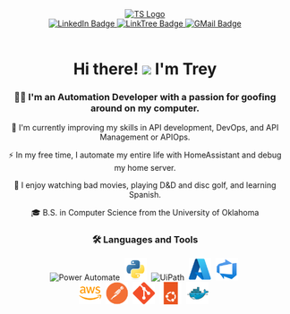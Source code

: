 <div id="header" align="center">
  
  <a href="https://treysullivent.com">
    <img src="https://treysullivent.com/img/favicon/android-chrome-192x192.png" title="TS Logo" alt="TS Logo" width="100"/>
  </a>
  <div id="badges">
    <a href="https://linkedin.com/in/treysullivent">
      <img src="https://img.shields.io/badge/LinkedIn-blue?style=for-the-badge&logo=linkedin&logoColor=white" alt="LinkedIn Badge"/>
    </a>
    <a href="https://treysu.com">
      <img src="https://img.shields.io/badge/TREYSU.COM-green?style=for-the-badge&logo=aiohttp&logoColor=white" alt="LinkTree Badge"/>
    </a>
    <a href="mailto:trey.sullivent@gmail.com">
      <img src="https://img.shields.io/badge/Gmail-D14836?style=for-the-badge&logo=gmail&logoColor=white" alt="GMail Badge"/>
    </a>
  </div>
 <img src="https://komarev.com/ghpvc/?username=treysullivent&style=flat-square&color=blue" alt=""/>

  <h1>
  Hi there!
  <img src="https://media.giphy.com/media/hvRJCLFzcasrR4ia7z/giphy.gif" width="30px"/>
  I'm Trey
</h1>
</div>
<div align="center">

 ### :man_technologist: I'm an Automation Developer with a passion for goofing around on my computer. 

 :seedling: I'm currently improving my skills in API development, DevOps, and API Management or APIOps.

 :zap: In my free time, I automate my entire life with HomeAssistant and debug my home server.

 :flying_disc: I enjoy watching bad movies, playing D&D and disc golf, and learning Spanish.

 🎓 B.S. in Computer Science from the University of Oklahoma


### :hammer_and_wrench: Languages and Tools 
<div>
  <img src="https://upload.wikimedia.org/wikipedia/commons/4/4d/Microsoft_Power_Automate.svg" title="Power Automate" alt="Power Automate" width="40" height="40"/>&nbsp;  
  <img src="https://github.com/devicons/devicon/blob/master/icons/python/python-original.svg" title="Python" alt="Python" width="40" height="40"/>&nbsp;
  <img src="https://docs.uipath.com/_next/static/media/uipath-reg-logo.ce2dd575.svg" title="UiPath" alt="UiPath" width="80" height="40"/>&nbsp;
  <img src="https://github.com/devicons/devicon/blob/master/icons/azure/azure-original.svg" title="Azure" alt="Azure" width="40" height="40"/>&nbsp;
  <img src="https://github.com/devicons/devicon/blob/master/icons/azuredevops/azuredevops-original.svg" title="Azure DevOps" alt="Azure DevOps" width="40" height="40"/>&nbsp;
</div>
<div>
  <img src="https://github.com/devicons/devicon/blob/master/icons/amazonwebservices/amazonwebservices-plain-wordmark.svg" title="AWS" alt="AWS" width="40" height="40"/>&nbsp;
  <img src="https://github.com/devicons/devicon/blob/master/icons/postman/postman-original.svg" title="Postman" **alt="Postman" width="40" height="40"/>&nbsp;
  <img src="https://github.com/devicons/devicon/blob/master/icons/git/git-original.svg" title="Git" **alt="Git" width="40" height="40"/>&nbsp;
  <img src="https://github.com/devicons/devicon/blob/master/icons/ubuntu/ubuntu-original.svg" title="Ubuntu" **alt="Ubuntu" width="40" height="40"/>&nbsp;
  <img src="https://github.com/devicons/devicon/blob/master/icons/docker/docker-original.svg" title="Docker" **alt="Docker" width="40" height="40"/>&nbsp; 
</div>

<!--
[![Top Langs](https://github-readme-stats.vercel.app/api/top-langs/?username=treysullivent&layout=compact&theme=vision-friendly-dark)](https://github.com/anuraghazra/github-readme-stats)
-->
</div>
